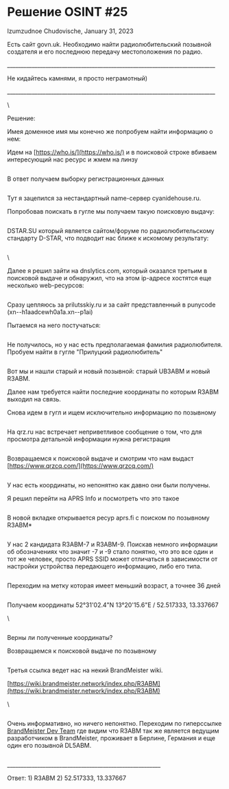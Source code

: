 # Решение OSINT #25

Izumzudnoe Chudovische, January 31, 2023

Есть сайт govn.uk. Необходимо найти радиолюбительский позывной создателя и его последнюю передачу местоположения по радио.

\_\_\_\_\_\_\_\_\_\_\_\_\_\_\_\_\_\_\_\_\_\_\_\_\_\_\_\_\_\_\_\_\_\_\_\_\_\_\_\_\_\_\_\_\_\_\_\_\_\_\_\_\_\_\_\_\_\_\_\_\_\_\_\_\_\_\_\_\_\_\_\_\_\_\_\_

Не кидайтесь камнями, я просто неграмотный)

\_\_\_\_\_\_\_\_\_\_\_\_\_\_\_\_\_\_\_\_\_\_\_\_\_\_\_\_\_\_\_\_\_\_\_\_\_\_\_\_\_\_\_\_\_\_\_\_\_\_\_\_\_\_\_\_\_\_\_\_\_\_\_\_\_\_\_\_\_\_\_\_\_\_\_\_

\


Решение:

Имея доменное имя мы конечно же попробуем найти информацию о нем:

Идем на [https://who.is/](https://who.is/) и в поисковой строке вбиваем интересующий нас ресурс и жмем на линзу

<figure><img src="https://telegra.ph/file/ba3b5b0c00b6a3153785d.png" alt=""><figcaption></figcaption></figure>

В ответ получаем выборку регистрационных данных

<figure><img src="https://telegra.ph/file/87fd46099729a4e179b87.png" alt=""><figcaption></figcaption></figure>

Тут я зацепился за нестандартный name-сервер cyanidehouse.ru.

Попробовав поискать в гугле мы получаем такую поисковую выдачу:

<figure><img src="https://telegra.ph/file/39e4e598514c1de88ddeb.png" alt=""><figcaption></figcaption></figure>

DSTAR.SU который является сайтом/форуме по радиолюбительскому стандарту D-STAR, что подводит нас ближе к искомому результату:

<figure><img src="https://telegra.ph/file/7e14a32a2ba19a0805a60.png" alt=""><figcaption></figcaption></figure>

\


Далее я решил зайти на dnslytics.com, который оказался третьим в поисковой выдаче и обнаружил, что на этом ip-адресе хостятся еще несколько web-ресурсов:

<figure><img src="https://telegra.ph/file/a76de229f14db561a0d93.png" alt=""><figcaption></figcaption></figure>

Сразу цепляюсь за prilutsskiy.ru и за сайт представленный в punycode (xn--h1aadcewh0a1a.xn--p1ai)

Пытаемся на него постучаться:

<figure><img src="https://telegra.ph/file/4b1776c340b383a300b54.png" alt=""><figcaption></figcaption></figure>

Не получилось, но у нас есть предполагаемая фамилия радиолюбителя. Пробуем найти в гугле "Прилуцкий радиолюбитель"

<figure><img src="https://telegra.ph/file/9a437c599d22147b850e9.png" alt=""><figcaption></figcaption></figure>

Вот мы и нашли старый и новый позывной: старый UB3ABM и новый R3ABM.

Далее нам требуется найти последние координаты по которым R3ABM выходил на связь.

Снова идем в гугл и ищем исключительно информацию по позывному

<figure><img src="https://telegra.ph/file/ac2699b1b7b4b8ad7246e.png" alt=""><figcaption></figcaption></figure>

На qrz.ru нас встречает неприветливое сообщение о том, что для просмотра детальной информации нужна регистрация

<figure><img src="https://telegra.ph/file/2c843ebfc0d527df8bf60.png" alt=""><figcaption></figcaption></figure>

Возвращаемся к поисковой выдаче и смотрим что нам выдаст [https://www.qrzcq.com/](https://www.qrzcq.com/)

<figure><img src="https://telegra.ph/file/86e6117650312ed58fd3b.png" alt=""><figcaption></figcaption></figure>

У нас есть координаты, но непонятно как давно они были получены.

Я решил перейти на APRS Info и посмотреть что это такое

<figure><img src="https://telegra.ph/file/1e325be047c283309205a.png" alt=""><figcaption></figcaption></figure>

В новой вкладке открывается ресур aprs.fi с поиском по позывному R3ABM\*

<figure><img src="https://telegra.ph/file/bc057cb79b0c5e2f3848a.png" alt=""><figcaption></figcaption></figure>

У нас 2 кандидата R3ABM-7 и R3ABM-9. Поискав немного информации об обозначениях что значит -7 и -9 стало понятно, что это все один и тот же человек, просто APRS SSID может отличаться в зависимости от настройки устройства передающего информацию, либо его типа.

<figure><img src="https://telegra.ph/file/234f270b0614f6b350c7a.png" alt=""><figcaption></figcaption></figure>

Переходим на метку которая имеет меньший возраст, а точнее 36 дней

<figure><img src="https://telegra.ph/file/c4f4e0cf71fe9c3de9d96.png" alt=""><figcaption></figcaption></figure>

Получаем координаты 52°31'02.4"N 13°20'15.6"E / 52.517333, 13.337667

\


<figure><img src="https://telegra.ph/file/d8c17a0c7d9d6eddd47b8.png" alt=""><figcaption></figcaption></figure>

Верны ли полученные координаты?

Возвращаемся к поисковой выдаче по позывному

<figure><img src="https://telegra.ph/file/b8e78f88fd9bcceec28e1.png" alt=""><figcaption></figcaption></figure>

Третья ссылка ведет нас на некий BrandMeister wiki.

[https://wiki.brandmeister.network/index.php/R3ABM](https://wiki.brandmeister.network/index.php/R3ABM)

\


<figure><img src="https://telegra.ph/file/cfd2834af86d478a7898f.png" alt=""><figcaption></figcaption></figure>

Очень информативно, но ничего непонятно. Переходим по гиперссылке [BrandMeister Dev Team](https://brandmeister.network/?page=team) где видим что R3ABM так же является ведущим разработчиком в BrandMeister, проживает в Берлине, Германия и еще один его позывной DL5ABM.

<figure><img src="https://telegra.ph/file/77e8012666eefc117b75d.png" alt=""><figcaption></figcaption></figure>

\_\_\_\_\_\_\_\_\_\_\_\_\_\_\_\_\_\_\_\_\_\_\_\_\_\_\_\_\_\_\_\_\_\_\_\_\_\_\_\_\_\_\_\_\_\_\_\_\_\_\_\_\_\_\_\_

Ответ: 1) R3ABM 2) 52.517333, 13.337667
